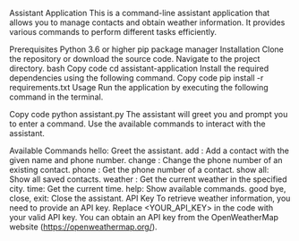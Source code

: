 Assistant Application
This is a command-line assistant application that allows you to manage contacts and obtain weather information. It provides various commands to perform different tasks efficiently.

Prerequisites
Python 3.6 or higher
pip package manager
Installation
Clone the repository or download the source code.
Navigate to the project directory.
bash
Copy code
cd assistant-application
Install the required dependencies using the following command.
Copy code
pip install -r requirements.txt
Usage
Run the application by executing the following command in the terminal.

Copy code
python assistant.py
The assistant will greet you and prompt you to enter a command. Use the available commands to interact with the assistant.

Available Commands
hello: Greet the assistant.
add <name> <phone>: Add a contact with the given name and phone number.
change <name> <phone>: Change the phone number of an existing contact.
phone <name>: Get the phone number of a contact.
show all: Show all saved contacts.
weather <city>: Get the current weather in the specified city.
time: Get the current time.
help: Show available commands.
good bye, close, exit: Close the assistant.
API Key
To retrieve weather information, you need to provide an API key. Replace <YOUR_API_KEY> in the code with your valid API key. You can obtain an API key from the OpenWeatherMap website (https://openweathermap.org/).